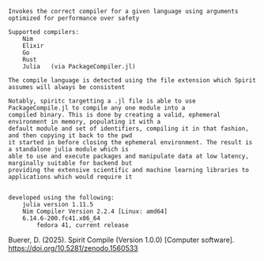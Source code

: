     Invokes the correct compiler for a given language using arguments optimized for performance over safety

    Supported compilers:
        Nim
        Elixir
        Go
        Rust
        Julia   (via PackageCompiler.jl)

    The compile language is detected using the file extension which Spirit assumes will always be consistent
    
    Notably, spiritc targetting a .jl file is able to use PackageCompile.jl to compile any one module into a
    compiled binary. This is done by creating a valid, ephemeral environment in memory, populating it with a
    default module and set of identifiers, compiling it in that fashion, and then copying it back to the pwd
    it started in before closing the ephemeral environment. The result is a standalone julia module which is
    able to use and execute packages and manipulate data at low latency, marginally suitable for backend but
    providing the extensive scientific and machine learning libraries to applications which would require it


    developed using the following:
        julia version 1.11.5
        Nim Compiler Version 2.2.4 [Linux: amd64]
        6.14.6-200.fc41.x86_64
            fedora 41, current release

Buerer, D. (2025). Spirit Compile (Version 1.0.0) [Computer software]. https://doi.org/10.5281/zenodo.1560533
